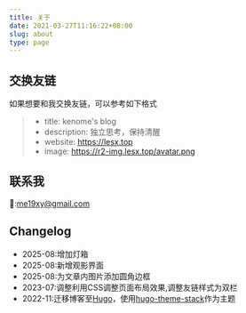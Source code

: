 ```yaml
---
title: 关于
date: 2021-03-27T11:16:22+08:00
slug: about
type: page
---
```


## 交换友链
如果想要和我交换友链，可以参考如下格式

>  - title: kenome's blog
>  - description: 独立思考，保持清醒
>  - website: https://lesx.top
>  - image: https://r2-img.lesx.top/avatar.png

## 联系我

📧:me19xy@gmail.com

## Changelog
* 2025-08:增加灯箱
* 2025-08:新增观影界面
* 2025-08:为文章内图片添加圆角边框
* 2023-07:调整利用CSS调整页面布局效果,调整友链样式为双栏
* 2022-11:迁移博客至[Hugo](https://gohugo.io/)，使用[hugo-theme-stack](https://github.com/CaiJimmy/hugo-theme-s)作为主题